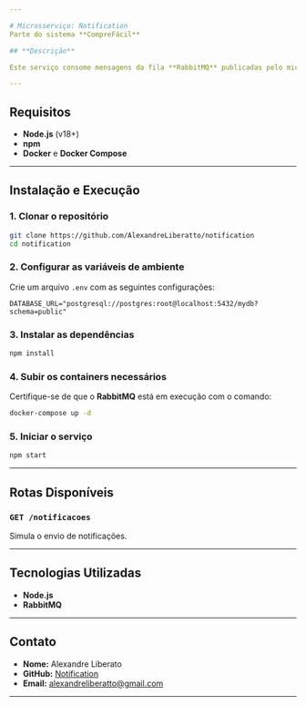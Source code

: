 ```yaml
---

# Microsserviço: Notification  
Parte do sistema **CompreFácil**

## **Descrição**

Este serviço consome mensagens da fila **RabbitMQ** publicadas pelo microsserviço **Payment** e envia notificações simuladas. Ele garante que o usuário seja informado sobre o status das transações realizadas.

---
```


## **Requisitos**

- **Node.js** (v18+)
- **npm**
- **Docker** e **Docker Compose**

---

## **Instalação e Execução**

### 1. Clonar o repositório

```bash
git clone https://github.com/AlexandreLiberatto/notification
cd notification
```

### 2. Configurar as variáveis de ambiente

Crie um arquivo `.env` com as seguintes configurações:

```
DATABASE_URL="postgresql://postgres:root@localhost:5432/mydb?schema=public"
```

### 3. Instalar as dependências

```bash
npm install
```

### 4. Subir os containers necessários

Certifique-se de que o **RabbitMQ** está em execução com o comando:

```bash
docker-compose up -d
```

### 5. Iniciar o serviço

```bash
npm start
```

---

## **Rotas Disponíveis**

### `GET /notificacoes`

Simula o envio de notificações.

---

## **Tecnologias Utilizadas**

- **Node.js**
- **RabbitMQ**

---

## **Contato**

- **Nome:** Alexandre Liberato
- **GitHub:** [Notification](https://github.com/AlexandreLiberatto/notification)
- **Email:** alexandreliberatto@gmail.com

---
